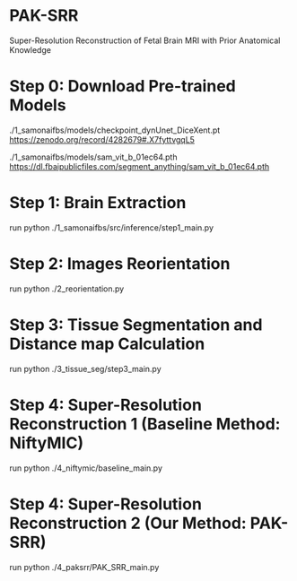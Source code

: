 # PAK-SRR
Super-Resolution Reconstruction of Fetal Brain MRI with Prior Anatomical Knowledge


# Step 0: Download Pre-trained Models

./1_samonaifbs/models/checkpoint_dynUnet_DiceXent.pt https://zenodo.org/record/4282679#.X7fyttvgqL5

./1_samonaifbs/models/sam_vit_b_01ec64.pth https://dl.fbaipublicfiles.com/segment_anything/sam_vit_b_01ec64.pth


# Step 1: Brain Extraction

run python ./1_samonaifbs/src/inference/step1_main.py

# Step 2: Images Reorientation

run python ./2_reorientation.py

# Step 3: Tissue Segmentation and Distance map Calculation

run python ./3_tissue_seg/step3_main.py

# Step 4: Super-Resolution Reconstruction 1 (Baseline Method: NiftyMIC)

run python ./4_niftymic/baseline_main.py

# Step 4: Super-Resolution Reconstruction 2 (Our Method: PAK-SRR)

run python ./4_paksrr/PAK_SRR_main.py
